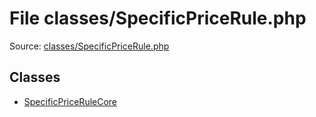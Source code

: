 File classes/SpecificPriceRule.php
=========

Source: [classes/SpecificPriceRule.php](https://github.com/PrestaShop/PrestaShop/blob/1.6.0.4/classes/SpecificPriceRule.php)


Classes
-------

* [SpecificPriceRuleCore](class.SpecificPriceRuleCore.md)

